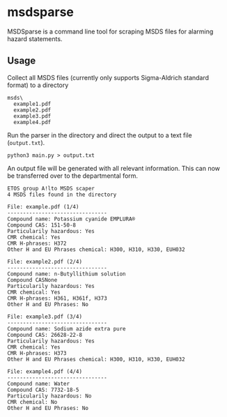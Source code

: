 # msdsparse

MSDSparse is a command line tool for scraping MSDS files for alarming hazard statements.

## Usage

Collect all MSDS files (currently only supports Sigma-Aldrich standard format) to a directory

```
msds\
  example1.pdf
  example2.pdf
  example3.pdf
  example4.pdf
```

Run the parser in the directory and direct the output to a text file (`output.txt`).

```
python3 main.py > output.txt
```

An output file will be generated with all relevant information. This can now be transferred over to the departmental form.

```
ETOS group A!lto MSDS scaper
4 MSDS files found in the directory

File: example.pdf (1/4)
--------------------------------
Compound name: Potassium cyanide EMPLURA®
Compound CAS: 151-50-8
Particularily hazardous: Yes
CMR chemical: Yes
CMR H-phrases: H372
Other H and EU Phrases chemical: H300, H310, H330, EUH032

File: example2.pdf (2/4)
--------------------------------
Compound name: n-Butyllithium solution
Compound CASNone
Particularily hazardous: Yes
CMR chemical: Yes
CMR H-phrases: H361, H361f, H373
Other H and EU Phrases: No

File: example3.pdf (3/4)
--------------------------------
Compound name: Sodium azide extra pure
Compound CAS: 26628-22-8
Particularily hazardous: Yes
CMR chemical: Yes
CMR H-phrases: H373
Other H and EU Phrases chemical: H300, H310, H330, EUH032

File: example4.pdf (4/4)
--------------------------------
Compound name: Water
Compound CAS: 7732-18-5
Particularily hazardous: No
CMR chemical: No
Other H and EU Phrases: No
```
